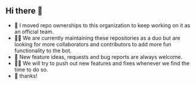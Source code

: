 ## Hi there 👋
- 🤖 I moved repo ownerships to this organization to keep working on it as an official team.
- 🙋‍♀️ We are currently maintaining these repositories as a duo but are looking for more collaborators and contributors to add more fun functionality to the bot.
- 🌈 New feature ideas, requests and bug reports are always welcome.
- 👩‍💻 We will try to push out new features and fixes whenever we find the time to do so.
- 🧙 thanks!
